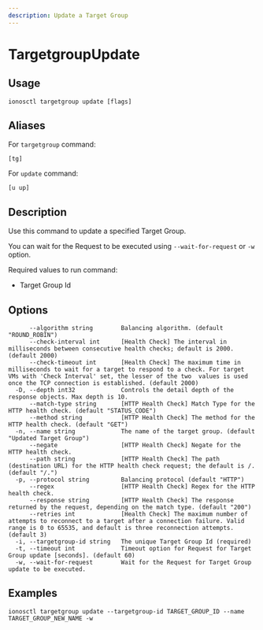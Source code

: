 ```yaml
---
description: Update a Target Group
---
```


# TargetgroupUpdate

## Usage

```text
ionosctl targetgroup update [flags]
```

## Aliases

For `targetgroup` command:

```text
[tg]
```

For `update` command:

```text
[u up]
```

## Description

Use this command to update a specified Target Group.

You can wait for the Request to be executed using `--wait-for-request` or `-w` option.

Required values to run command:

* Target Group Id

## Options

```text
      --algorithm string        Balancing algorithm. (default "ROUND_ROBIN")
      --check-interval int      [Health Check] The interval in milliseconds between consecutive health checks; default is 2000. (default 2000)
      --check-timeout int       [Health Check] The maximum time in milliseconds to wait for a target to respond to a check. For target VMs with 'Check Interval' set, the lesser of the two  values is used once the TCP connection is established. (default 2000)
  -D, --depth int32             Controls the detail depth of the response objects. Max depth is 10.
      --match-type string       [HTTP Health Check] Match Type for the HTTP health check. (default "STATUS_CODE")
      --method string           [HTTP Health Check] The method for the HTTP health check. (default "GET")
  -n, --name string             The name of the target group. (default "Updated Target Group")
      --negate                  [HTTP Health Check] Negate for the HTTP health check.
      --path string             [HTTP Health Check] The path (destination URL) for the HTTP health check request; the default is /. (default "/.")
  -p, --protocol string         Balancing protocol (default "HTTP")
      --regex                   [HTTP Health Check] Regex for the HTTP health check.
      --response string         [HTTP Health Check] The response returned by the request, depending on the match type. (default "200")
      --retries int             [Health Check] The maximum number of attempts to reconnect to a target after a connection failure. Valid range is 0 to 65535, and default is three reconnection attempts. (default 3)
  -i, --targetgroup-id string   The unique Target Group Id (required)
  -t, --timeout int             Timeout option for Request for Target Group update [seconds]. (default 60)
  -w, --wait-for-request        Wait for the Request for Target Group update to be executed.
```

## Examples

```text
ionosctl targetgroup update --targetgroup-id TARGET_GROUP_ID --name TARGET_GROUP_NEW_NAME -w
```

